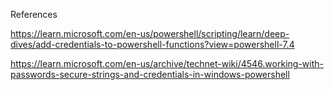 References

https://learn.microsoft.com/en-us/powershell/scripting/learn/deep-dives/add-credentials-to-powershell-functions?view=powershell-7.4

https://learn.microsoft.com/en-us/archive/technet-wiki/4546.working-with-passwords-secure-strings-and-credentials-in-windows-powershell